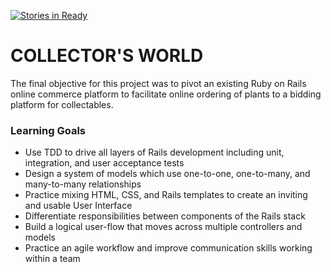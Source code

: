 [![Stories in Ready](https://badge.waffle.io/michael-reeves/redrum_nursery.png?label=ready&title=Ready)](https://waffle.io/michael-reeves/redrum_nursery)
# COLLECTOR'S WORLD

The final objective for this project was to pivot an existing Ruby on Rails online commerce platform to facilitate online ordering of plants to a bidding platform for collectables. 

### Learning Goals

* Use TDD to drive all layers of Rails development including unit, integration, and user acceptance tests
* Design a system of models which use one-to-one, one-to-many, and many-to-many relationships
* Practice mixing HTML, CSS, and Rails templates to create an inviting and usable User Interface
* Differentiate responsibilities between components of the Rails stack
* Build a logical user-flow that moves across multiple controllers and models
* Practice an agile workflow and improve communication skills working within a team
